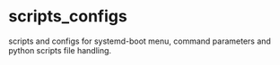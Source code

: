 # scripts_configs
scripts and configs for systemd-boot menu, command parameters and python scripts file handling.
